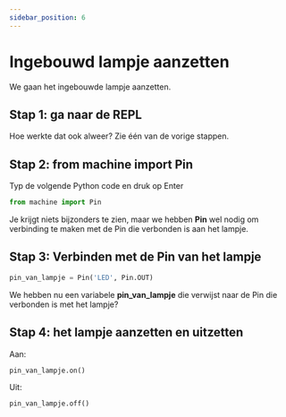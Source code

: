 ```yaml
---
sidebar_position: 6
---
```


# Ingebouwd lampje aanzetten

We gaan het ingebouwde lampje aanzetten.

## Stap 1: ga naar de REPL
Hoe werkte dat ook alweer? Zie één van de vorige stappen.

## Stap 2: from machine import Pin

Typ de volgende Python code en druk op Enter
````python
from machine import Pin
````
Je krijgt niets bijzonders te zien, maar we hebben **Pin** wel nodig om verbinding te maken met de Pin die verbonden is aan het lampje.

## Stap 3: Verbinden met de Pin van het lampje 

```python
pin_van_lampje = Pin('LED', Pin.OUT)
```
We hebben nu een variabele **pin_van_lampje** die verwijst naar de Pin die verbonden is met het lampje?

## Stap 4: het lampje aanzetten en uitzetten

Aan:
```python
pin_van_lampje.on()
```
Uit:
```python
pin_van_lampje.off()
```


